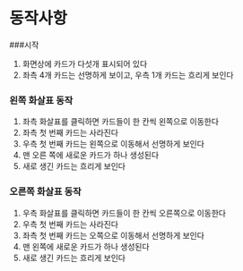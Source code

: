# 동작사항
###시작
1. 화면상에 카드가 다섯개 표시되어 있다
2. 좌측 4개 카드는 선명하게 보이고, 우측 1개 카드는 흐리게 보인다

### 왼쪽 화살표 동작
1. 좌측 화살표를 클릭하면 카드들이 한 칸씩 왼쪽으로 이동한다
2. 좌측 첫 번째 카드는 사라진다
3. 우측 첫 번째 카드는 왼쪽으로 이동해서 선명하게 보인다
4. 맨 오른 쪽에 새로운 카드가 하나 생성된다
5. 새로 생긴 카드는 흐리게 보인다

### 오른쪽 화살표 동작
1. 우측 화살표를 클릭하면 카드들이 한 칸씩 오른쪽으로 이동한다
2. 우측 첫 번째 카드는 사라진다
3. 좌측 첫 번째 카드는 오쪽으로 이동해서 선명하게 보인다
4. 맨 왼쪽에 새로운 카드가 하나 생성된다
5. 새로 생긴 카드는 흐리게 보인다